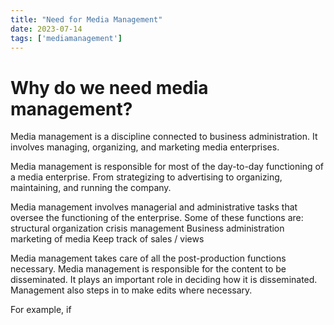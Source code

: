 ```yaml
---
title: "Need for Media Management"
date: 2023-07-14
tags: ['mediamanagement']
---
```


# Why do we need media management?

Media management is a discipline connected to business administration. It involves managing, organizing, and marketing media enterprises. 

Media management is responsible for most of the day-to-day functioning of a media enterprise. From strategizing to advertising to organizing, maintaining, and running the company. 

Media management involves managerial and administrative tasks that oversee the functioning of the enterprise. Some of these functions are:
structural organization
crisis management
Business administration
marketing of media
Keep track of sales / views

Media management takes care of all the post-production functions necessary. Media management is responsible for the content to be disseminated. It plays an important role in deciding how it is disseminated. Management also steps in to make edits where necessary.

For example, if 